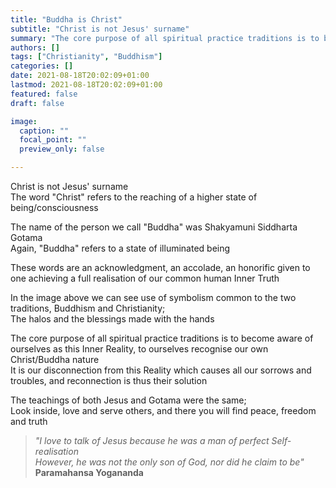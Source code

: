 ```yaml
---
title: "Buddha is Christ"
subtitle: "Christ is not Jesus' surname"
summary: "The core purpose of all spiritual practice traditions is to become aware of ourselves as this Inner Reality, to recognise our Christ/Buddha nature"
authors: []
tags: ["Christianity", "Buddhism"]
categories: []
date: 2021-08-18T20:02:09+01:00
lastmod: 2021-08-18T20:02:09+01:00
featured: false
draft: false

image:
  caption: ""
  focal_point: ""
  preview_only: false

---
```

Christ is not Jesus' surname\
The word "Christ" refers to the reaching of a higher state of being/consciousness

The name of the person we call "Buddha" was Shakyamuni Siddharta Gotama\
Again, "Buddha" refers to a state of illuminated being

These words are an acknowledgment, an accolade, an honorific given to one achieving a full realisation of our common human Inner Truth

In the image above we can see use of symbolism common to the two traditions, Buddhism and Christianity;\
The halos and the blessings made with the hands

The core purpose of all spiritual practice traditions is to become aware of ourselves as this Inner Reality, to ourselves recognise our own Christ/Buddha nature\
It is our disconnection from this Reality which causes all our sorrows and troubles, and reconnection is thus their solution

The teachings of both Jesus and Gotama were the same;\
Look inside, love and serve others, and there you will find peace, freedom and truth

>*"I love to talk of Jesus because he was a man of perfect Self-realisation\
>However, he was not the only son of God, nor did he claim to be"*\
>**Paramahansa Yogananda**
